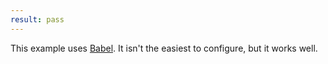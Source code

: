 ```yaml
---
result: pass
---
```


This example uses [Babel](https://github.com/rollup/rollup-plugin-babel). It isn't the easiest to configure, but it works well.
